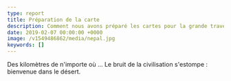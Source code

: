 ```yaml
---
type: report
title: Préparation de la carte
description: Comment nous avons préparé les cartes pour la grande traversée de l'Himalaya
date: 2019-02-07 00:00:00 +0000
image: /v1549486862/media/nepal.jpg
keywords: []
---
```

Des kilomètres de n'importe où ... Le bruit de la civilisation s'estompe : bienvenue dans le désert.